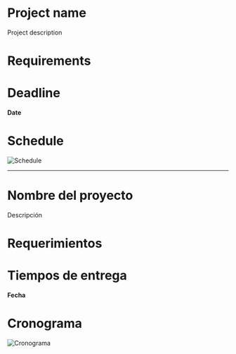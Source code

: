 # Project name
Project description

# Requirements


# Deadline
**Date**

# Schedule
![Schedule](cronograma.png)

---

# Nombre del proyecto
Descripción

# Requerimientos

# Tiempos de entrega
**Fecha**

# Cronograma
![Cronograma](cronograma.png)
